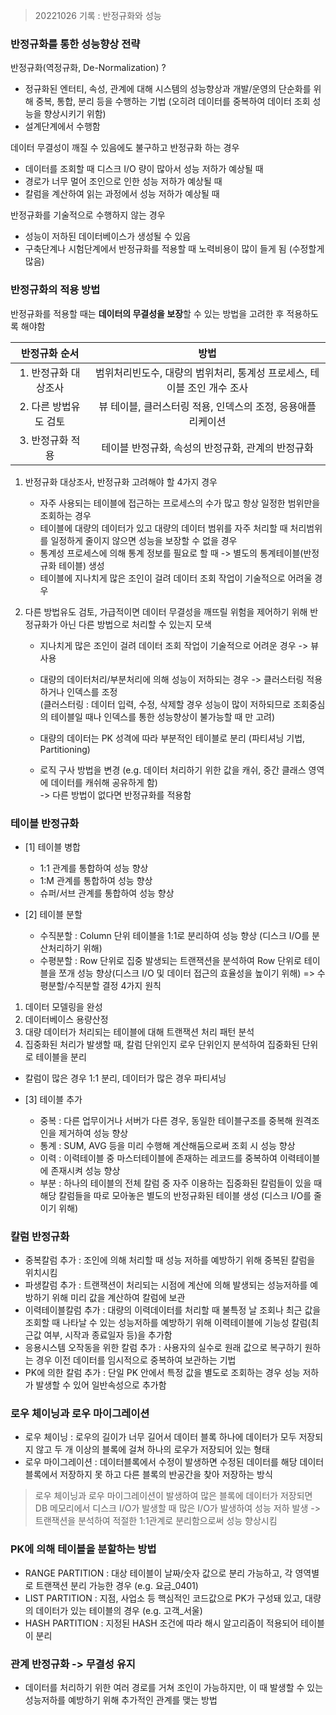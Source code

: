 > 20221026 기록 : 반정규화와 성능

### 반정규화를 통한 성능향상 전략

반정규화(역정규화, De-Normalization) ?

- 정규화된 엔터티, 속성, 관계에 대해 시스템의 성능향상과 개발/운영의 단순화를 위해 중복, 통합, 분리 등을 수행하는 기법 (오히려 데이터를 중복하여 데이터 조회 성능을 향상시키기 위함)
- 설계단계에서 수행함

데이터 무결성이 깨질 수 있음에도 불구하고 반정규화 하는 경우

- 데이터를 조회할 때 디스크 I/O 량이 많아서 성능 저하가 예상될 때
- 경로가 너무 멀어 조인으로 인한 성능 저하가 예상될 때
- 칼럼을 계산하여 읽는 과정에서 성능 저하가 예상될 때

반정규화를 기술적으로 수행하지 않는 경우

- 성능이 저하된 데이터베이스가 생성될 수 있음
- 구축단계나 시험단계에서 반정규화를 적용할 때 노력비용이 많이 들게 됨 (수정할게 많음)

### 반정규화의 적용 방법

반정규화를 적용할 때는 **데이터의 무결성을 보장**할 수 있는 방법을 고려한 후 적용하도록 해야함

|     반정규화 순서     |                                  방법                                   |
| :-------------------: | :---------------------------------------------------------------------: |
| 1. 반정규화 대상조사  | 범위처리빈도수, 대량의 범위처리, 통계성 프로세스, 테이블 조인 개수 조사 |
| 2. 다른 방법유도 검토 |       뷰 테이블, 클러스터링 적용, 인덱스의 조정, 응용애플리케이션       |
|   3. 반정규화 적용    |            테이블 반정규화, 속성의 반정규화, 관계의 반정규화            |

1. 반정규화 대상조사, 반정규화 고려해야 할 4가지 경우

   - 자주 사용되는 테이블에 접근하는 프로세스의 수가 많고 항상 일정한 범위만을 조회하는 경우
   - 테이블에 대량의 데이터가 있고 대량의 데이터 범위를 자주 처리할 때 처리범위를 일정하게 줄이지 않으면 성능을 보장할 수 없을 경우
   - 통계성 프로세스에 의해 통계 정보를 필요로 할 때 -> 별도의 통계테이블(반정규화 테이블) 생성
   - 테이블에 지나치게 많은 조인이 걸려 데이터 조회 작업이 기술적으로 어려울 경우

2. 다른 방법유도 검토, 가급적이면 데이터 무결성을 깨뜨릴 위험을 제어하기 위해 반정규화가 아닌 다른 방법으로 처리할 수 있는지 모색

   - 지나치게 많은 조인이 걸려 데이터 조회 작업이 기술적으로 어려운 경우 -> 뷰 사용
   - 대량의 데이터처리/부분처리에 의해 성능이 저하되는 경우 -> 클러스터링 적용하거나 인덱스를 조정  
     (클러스터링 : 데이터 입력, 수정, 삭제할 경우 성능이 많이 저하되므로 조회중심의 테이블일 때나 인덱스를 통한 성능향상이 불가능할 때 만 고려)

   - 대량의 데이터는 PK 성격에 따라 부분적인 테이블로 분리 (파티셔닝 기법, Partitioning)
   - 로직 구사 방법을 변경 (e.g. 데이터 처리하기 위한 값을 캐쉬, 중간 클래스 영역에 데이터를 캐쉬해 공유하게 함)  
     -> 다른 방법이 없다면 반정규화를 적용함

### **테이블** 반정규화

- [1] 테이블 병합

  - 1:1 관계를 통합하여 성능 향상
  - 1:M 관계를 통합하여 성능 향상
  - 슈퍼/서브 관계를 통합하여 성능 향상

- [2] 테이블 분할
  - 수직분할 : Column 단위 테이블을 1:1로 분리하여 성능 향상 (디스크 I/O를 분산처리하기 위해)
  - 수평분할 : Row 단위로 집중 발생되는 트랜잭션을 분석하여 Row 단위로 테이블을 쪼개 성능 향상(디스크 I/O 및 데이터 접근의 효율성을 높이기 위해)
    => 수평분할/수직분할 결정 4가지 원칙

1. 데이터 모델링을 완성
2. 데이터베이스 용량산정
3. 대량 데이터가 처리되는 테이블에 대해 트랜잭션 처리 패턴 분석
4. 집중화된 처리가 발생할 때, 칼럼 단위인지 로우 단위인지 분석하여 집중화된 단위로 테이블을 분리

- 칼럼이 많은 경우 1:1 분리, 데이터가 많은 경우 파티셔닝

- [3] 테이블 추가
  - 중복 : 다른 업무이거나 서버가 다른 경우, 동일한 테이블구조를 중복해 원격조인을 제거하여 성능 향상
  - 통계 : SUM, AVG 등을 미리 수행해 계산해둠으로써 조회 시 성능 향상
  - 이력 : 이력테이블 중 마스터테이블에 존재하는 레코드를 중복하여 이력테이블에 존재시켜 성능 향상
  - 부분 : 하나의 테이블의 전체 칼럼 중 자주 이용하는 집중화된 칼럼들이 있을 때 해당 칼럼들을 따로 모아놓은 별도의 반정규화된 테이블 생성 (디스크 I/O를 줄이기 위해)

### **칼럼** 반정규화

- 중복칼럼 추가 : 조인에 의해 처리할 때 성능 저하를 예방하기 위해 중복된 칼럼을 위치시킴
- 파생칼럼 추가 : 트랜잭션이 처리되는 시점에 계산에 의해 발생되는 성능저하를 예방하기 위해 미리 값을 계산하여 칼럼에 보관
- 이력테이블칼럼 추가 : 대량의 이력데이터를 처리할 때 불특정 날 조회나 최근 값을 조회할 때 나타날 수 있는 성능저하를 예방하기 위해 이력테이블에 기능성 칼럼(최근값 여부, 시작과 종료일자 등)을 추가함
- 응용시스템 오작동을 위한 칼럼 추가 : 사용자의 실수로 원래 값으로 복구하기 원하는 경우 이전 데이터를 임시적으로 중복하여 보관하는 기법
- PK에 의한 칼럼 추가 : 단일 PK 안에서 특정 값을 별도로 조회하는 경우 성능 저하가 발생할 수 있어 일반속성으로 추가함

### 로우 체이닝과 로우 마이그레이션

- 로우 체이닝 : 로우의 길이가 너무 길어서 데이터 블록 하나에 데이터가 모두 저장되지 않고 두 개 이상의 블록에 걸쳐 하나의 로우가 저장되어 있는 형태
- 로우 마이그레이션 : 데이터블록에서 수정이 발생하면 수정된 데이터를 해당 데이터 블록에서 저장하지 못 하고 다른 블록의 반공간을 찾아 저장하는 방식

> 로우 체이닝과 로우 마이그레이션이 발생하여 많은 블록에 데이터가 저장되면 DB 메모리에서 디스크 I/O가 발생할 때 많은 I/O가 발생하여 성능 저하 발생 -> 트랜잭션을 분석하여 적절한 1:1관계로 분리함으로써 성능 향상시킴

### PK에 의해 테이블을 분할하는 방법

- RANGE PARTITION : 대상 테이블이 날짜/숫자 값으로 분리 가능하고, 각 영역별로 트랜잭션 분리 가능한 경우 (e.g. 요금\_0401)
- LIST PARTITION : 지점, 사업소 등 핵심적인 코드값으로 PK가 구성돼 있고, 대량의 데이터가 있는 테이블의 경우 (e.g. 고객\_서울)
- HASH PARTITION : 지정된 HASH 조건에 따라 해시 알고리즘이 적용되어 테이블이 분리

### **관계** 반정규화 -> 무결성 유지

- 데이터를 처리하기 위한 여러 경로를 거쳐 조인이 가능하지만, 이 때 발생할 수 있는 성능저하를 예방하기 위해 추가적인 관계를 맺는 방법
